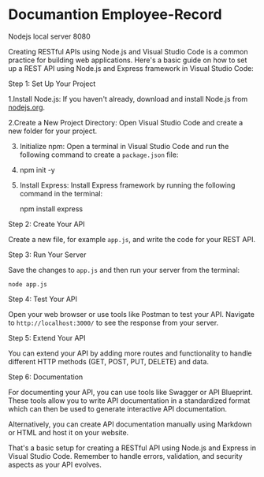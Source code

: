 # Documantion Employee-Record
Nodejs local server 8080

Creating RESTful APIs using Node.js and Visual Studio Code is a common practice for building web applications. Here's a basic guide on how to set up a REST API using Node.js and Express framework in Visual Studio Code:

Step 1: Set Up Your Project

1.Install Node.js: If you haven't already, download and install Node.js from [nodejs.org](https://nodejs.org/).

2.Create a New Project Directory: Open Visual Studio Code and create a new folder for your project.

3. Initialize npm: Open a terminal in Visual Studio Code and run the following command to create a `package.json` file:
4. 
   npm init -y

5. Install Express: Install Express framework by running the following command in the terminal:

   npm install express

 Step 2: Create Your API

Create a new file, for example `app.js`, and write the code for your REST API.

 Step 3: Run Your Server

Save the changes to `app.js` and then run your server from the terminal:
```
node app.js
```

Step 4: Test Your API

Open your web browser or use tools like Postman to test your API. Navigate to `http://localhost:3000/` to see the response from your server.

Step 5: Extend Your API

You can extend your API by adding more routes and functionality to handle different HTTP methods (GET, POST, PUT, DELETE) and data.

Step 6: Documentation

For documenting your API, you can use tools like Swagger or API Blueprint. These tools allow you to write API documentation in a standardized format which can then be used to generate interactive API documentation.

Alternatively, you can create API documentation manually using Markdown or HTML and host it on your website.

That's a basic setup for creating a RESTful API using Node.js and Express in Visual Studio Code. Remember to handle errors, validation, and security aspects as your API evolves.
